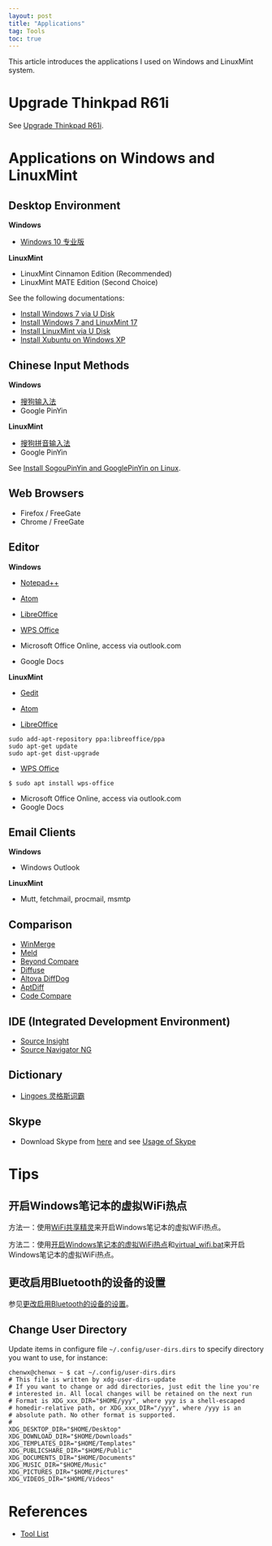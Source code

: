 ```yaml
---
layout: post
title: "Applications"
tag: Tools
toc: true
---
```


This article introduces the applications I used on Windows and LinuxMint system.

<!--more-->

# Upgrade Thinkpad R61i

See [Upgrade Thinkpad R61i](/docs/Upgrade_Thinkpad_R61i.pdf).

# Applications on Windows and LinuxMint

## Desktop Environment

**Windows**

* [Windows 10 专业版](/docs/Win10_Compare_Table.pdf)

**LinuxMint**

* LinuxMint Cinnamon Edition (Recommended)
* LinuxMint MATE Edition (Second Choice)

See the following documentations:

* [Install Windows 7 via U Disk](/docs/Install_Windows7_via_U_Disk.pdf)
* [Install Windows 7 and LinuxMint 17](/docs/Install_Windows7_LinuxMint17.pdf)
* [Install LinuxMint via U Disk](/docs/Install_LinuxMint_via_U_Disk.pdf)
* [Install Xubuntu on Windows XP](/docs/Install_Xubuntu_on_Windows_XP.pdf)

## Chinese Input Methods

**Windows**

* [搜狗输入法](https://pinyin.sogou.com/)
* Google PinYin

**LinuxMint**

* [搜狗拼音输入法](https://shurufa.sogou.com/)
* Google PinYin

See [Install SogouPinYin and GooglePinYin on Linux](/docs/Install_SogouPinYin_and_GooglePinYin_on_Linux.pdf).

## Web Browsers

* Firefox / FreeGate
* Chrome / FreeGate

## Editor

**Windows**

* [Notepad++](https://notepad-plus-plus.org/)
* [Atom](https://atom.io/)

* [LibreOffice](http://www.libreoffice.org/)
* [WPS Office](https://www.wps.com/linux)

* Microsoft Office Online, access via outlook.com
* Google Docs

**LinuxMint**

* [Gedit](https://wiki.gnome.org/Apps/Gedit)
* [Atom](https://atom.io/)

* [LibreOffice](http://www.libreoffice.org/)

```
sudo add-apt-repository ppa:libreoffice/ppa
sudo apt-get update
sudo apt-get dist-upgrade
```

* [WPS Office](https://www.wps.com/linux)

```
$ sudo apt install wps-office
```

* Microsoft Office Online, access via outlook.com
* Google Docs

## Email Clients

**Windows**

* Windows Outlook

**LinuxMint**

* Mutt, fetchmail, procmail, msmtp

## Comparison

* [WinMerge](https://winmerge.org/)
* [Meld](http://meldmerge.org/)
* [Beyond Compare](http://www.scootersoftware.com/)
* [Diffuse](https://sourceforge.net/projects/diffuse/)
* [Altova DiffDog](https://www.altova.com/diffdog)
* [AptDiff](https://download.cnet.com/AptDiff/3000-2248_4-10699723.html)
* [Code Compare](https://www.devart.com/codecompare/)

## IDE (Integrated Development Environment)

* [Source Insight](http://www.sourceinsight.com/)
* <a href="{{ site.base-url }}/2019/09/09/source-navigator-ng.html">Source Navigator NG</a>

## Dictionary

* [Lingoes 灵格斯词霸](http://www.lingoes.cn/zh/dictionary/index.html)

## Skype

* Download Skype from [here](https://www.skype.com/en/get-skype/) and see [Usage of Skype](/docs/Usage_of_Skype.pdf)

# Tips

## 开启Windows笔记本的虚拟WiFi热点

方法一：使用[WiFi共享精灵](http://www.wifigx.com/)来开启Windows笔记本的虚拟WiFi热点。

方法二：使用[开启Windows笔记本的虚拟WiFi热点](/docs/Open_Windows_Virtual_WiFi_Hotpot.pdf)和[virtual_wifi.bat](https://github.com/chenweixiang/scripts/blob/master/virtual_wifi.bat)来开启Windows笔记本的虚拟WiFi热点。

## 更改启用Bluetooth的设备的设置

参见[更改启用Bluetooth的设备的设置](/docs/Change_Bluetooth_Settings.pdf)。

## Change User Directory

Update items in configure file ```~/.config/user-dirs.dirs``` to specify directory you want to use, for instance:

```
chenwx@chenwx ~ $ cat ~/.config/user-dirs.dirs
# This file is written by xdg-user-dirs-update
# If you want to change or add directories, just edit the line you're
# interested in. All local changes will be retained on the next run
# Format is XDG_xxx_DIR="$HOME/yyy", where yyy is a shell-escaped
# homedir-relative path, or XDG_xxx_DIR="/yyy", where /yyy is an
# absolute path. No other format is supported.
#
XDG_DESKTOP_DIR="$HOME/Desktop"
XDG_DOWNLOAD_DIR="$HOME/Downloads"
XDG_TEMPLATES_DIR="$HOME/Templates"
XDG_PUBLICSHARE_DIR="$HOME/Public"
XDG_DOCUMENTS_DIR="$HOME/Documents"
XDG_MUSIC_DIR="$HOME/Music"
XDG_PICTURES_DIR="$HOME/Pictures"
XDG_VIDEOS_DIR="$HOME/Videos"
```

# References

* <a href="{{ site.base-url }}/2016/06/05/tool-list.html">Tool List</a>
